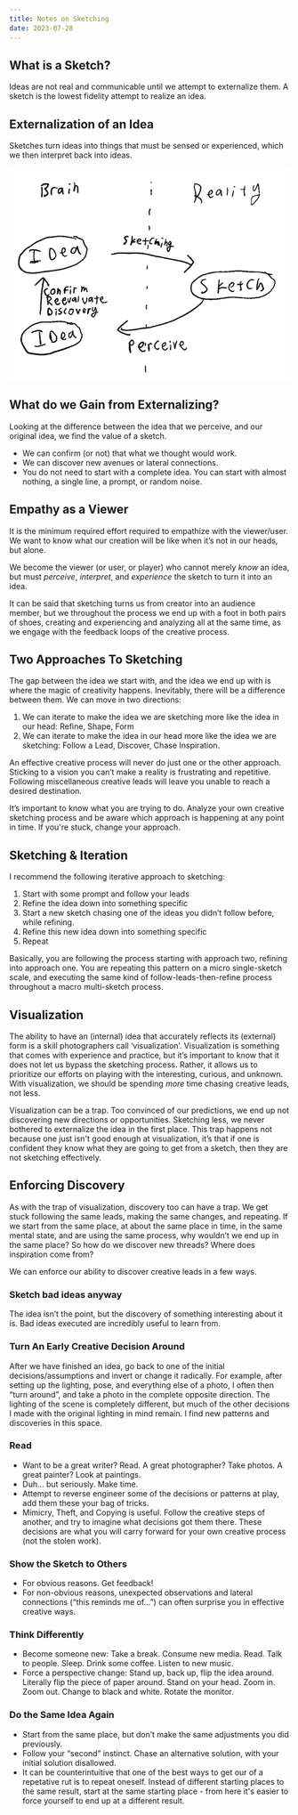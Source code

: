 ```yaml
---
title: Notes on Sketching
date: 2023-07-28
---
```


## What is a Sketch?
Ideas are not real and communicable until we attempt to externalize them. A sketch is the lowest fidelity attempt to realize an idea.

## Externalization of an Idea
Sketches turn ideas into things that must be sensed or experienced, which we then interpret back into ideas.

![The Sketching Loop: Idea in brain to external sketch in reality to internal idea in brain](./sketching.png)

## What do we Gain from Externalizing?
Looking at the difference between the idea that we perceive, and our original idea, we find the value of a sketch.
- We can confirm (or not) that what we thought would work.
- We can discover new avenues or lateral connections.
- You do not need to start with a complete idea. You can start with almost nothing, a single line, a prompt, or random noise.

## Empathy as a Viewer
It is the minimum required effort required to empathize with the viewer/user. We want to know what our creation will be like when it’s not in our heads, but alone. 

We become the viewer (or user, or player) who cannot merely *know* an idea, but must *perceive*, *interpret*, and *experience* the sketch to turn it into an idea. 

It can be said that sketching turns us from creator into an audience member, but we throughout the process we end up with a foot in both pairs of shoes, creating and experiencing and analyzing all at the same time, as we engage with the feedback loops of the creative process.

## Two Approaches To Sketching
The gap between the idea we start with, and the idea we end up with is where the magic of creativity happens. Inevitably, there will be a difference between them. We can move in two directions:

1.	We can iterate to make the idea we are sketching more like the idea in our head: Refine, Shape, Form
2.	We can iterate to make the idea in our head more like the idea we are sketching: Follow a Lead, Discover, Chase Inspiration.

An effective creative process will never do just one or the other approach. Sticking to a vision you can’t make a reality is frustrating and repetitive. Following miscellaneous creative leads will leave you unable to reach a desired destination.

It’s important to know what you are trying to do. Analyze your own creative sketching process and be aware which approach is happening at any point in time. If you're stuck, change your approach.

## Sketching & Iteration
I recommend the following iterative approach to sketching:
1.	Start with some prompt and follow your leads
2.	Refine the idea down into something specific
3.	Start a new sketch chasing one of the ideas you didn’t follow before, while refining.
4.	Refine this new idea down into something specific
5.	Repeat

Basically, you are following the process starting with approach two, refining into approach one. You are repeating this pattern on a micro single-sketch scale, and executing the same kind of follow-leads-then-refine process throughout a macro multi-sketch process.

## Visualization
The ability to have an (internal) idea that accurately reflects its (external) form is a skill photographers call ‘visualization’. Visualization is something that comes with experience and practice, but it’s important to know that it does not let us bypass the sketching process. Rather, it allows us to prioritize our efforts on playing with the interesting, curious, and unknown. With visualization, we should be spending *more* time chasing creative leads, not less. 

Visualization can be a trap. Too convinced of our predictions, we end up not discovering new directions or opportunities. Sketching less, we never bothered to externalize the idea in the first place. This trap happens not because one just isn't good enough at visualization, it’s that if one is confident they know what they are going to get from a sketch, then they are not sketching effectively.

## Enforcing Discovery
As with the trap of visualization, discovery too can have a trap. We get stuck following the same leads, making the same changes, and repeating. If we start from the same place, at about the same place in time, in the same mental state, and are using the same process, why wouldn’t we end up in the same place? So how do we discover new threads? Where does inspiration come from?

We can enforce our ability to discover creative leads in a few ways.

### Sketch bad ideas anyway
The idea isn’t the point, but the discovery of something interesting about it is. Bad ideas executed are incredibly useful to learn from.
    
### Turn An Early Creative Decision Around
After we have finished an idea, go back to one of the initial decisions/assumptions and invert or change it radically. For example, after setting up the lighting, pose, and everything else of a photo, I often then “turn around”, and take a photo in the complete opposite direction. The lighting of the scene is completely different, but much of the other decisions I made with the original lighting in mind remain. I find new patterns and discoveries in this space.

### Read
- Want to be a great writer? Read. A great photographer? Take photos. A great painter? Look at paintings. 
- Duh... but seriously. Make time.
- Attempt to reverse engineer some of the decisions or patterns at play, add them these your bag of tricks.
- Mimicry, Theft, and Copying is useful. Follow the creative steps of another, and try to imagine what decisions got them there. These decisions are what you will carry forward for your own creative process (not the stolen work).

### Show the Sketch to Others
- For obvious reasons. Get feedback!
- For non-obvious reasons, unexpected observations and lateral connections (“this reminds me of...”) can often surprise you in effective creative ways.

### Think Differently
- Become someone new: Take a break. Consume new media. Read. Talk to people. Sleep. Drink some coffee. Listen to new music.
- Force a perspective change: Stand up, back up, flip the idea around. Literally flip the piece of paper around. Stand on your head. Zoom in. Zoom out. Change to black and white. Rotate the monitor. 

### Do the Same Idea Again
- Start from the same place, but don’t make the same adjustments you did previously.
- Follow your “second” instinct. Chase an alternative solution, with your initial solution disallowed.
- It can be counterintuitive that one of the best ways to get our of a repetative rut is to repeat oneself. Instead of different starting places to the same result, start at the same starting place - from here it's easier to force yourself to end up at a different result.
